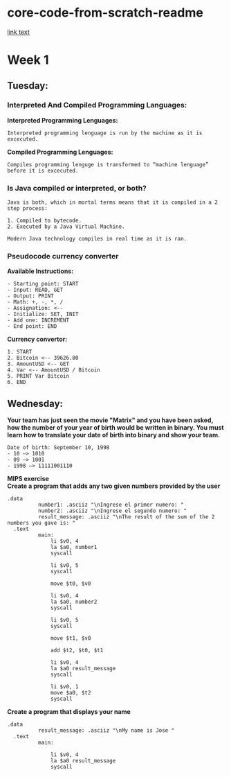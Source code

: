 # core-code-from-scratch-readme

[link text](core-code-from-scratch-readme/week1 "Week 1 Link")

# Week 1

## Tuesday:

### Interpreted And Compiled Programming Languages:

**Interpreted Programming Lenguages:** 
```
Interpreted programming lenguage is run by the machine as it is excecuted. 
```
**Compiled Programming Lenguages:** 
```
Compiles programming lenguge is transformed to “machine lenguage” before it is excecuted.
```
### Is Java compiled or interpreted, or both?
```
Java is both, which in mortal terms means that it is compiled in a 2 step process: 

1. Compiled to bytecode.
2. Executed by a Java Virtual Machine. 

Modern Java technology compiles in real time as it is ran.
```
### **Pseudocode currency converter**

**Available Instructions:**
```
- Starting point: START
- Input: READ, GET
- Output: PRINT
- Math: +, -, *, /
- Assignation: <--
- Initialize: SET, INIT
- Add one: INCREMENT
- End point: END
```
**Currency convertor:**
```
1. START
2. Bitcoin <-- 39626.80
3. AmountUSD <-- GET
4. Var <-- AmountUSD / Bitcoin 
5. PRINT Var Bitcoin
6. END
```
## Wednesday:

**Your team has just seen the movie "Matrix" and you have been asked, how the number of your year of birth would be written in binary. You must learn how to translate your date of birth into binary and show your team.**
```
Date of birth: September 10, 1998
- 10 —> 1010
- 09 —> 1001
- 1998 —> 11111001110
```
**MIPS exercise**  
**Create a program that adds any two given numbers provided by the user**
```
.data
	      number1: .asciiz "\nIngrese el primer numero: "
	      number2: .asciiz "\nIngrese el segundo numero: "
	      result_message: .asciiz "\nThe result of the sum of the 2 numbers you gave is: "
  .text
	      main:
              li $v0, 4
              la $a0, number1
              syscall

              li $v0, 5
              syscall

              move $t0, $v0

              li $v0, 4
              la $a0, number2
              syscall

              li $v0, 5
              syscall

              move $t1, $v0
              
              add $t2, $t0, $t1

              li $v0, 4
              la $a0 result_message
              syscall

              li $v0, 1
              move $a0, $t2
              syscall
 ```            
**Create a program that displays your name**
```
.data
	      result_message: .asciiz "\nMy name is Jose "
  .text
	      main:

              li $v0, 4
              la $a0 result_message
              syscall
```
